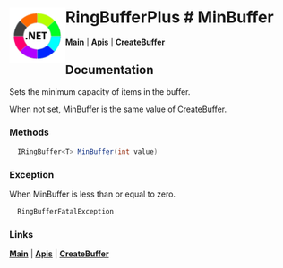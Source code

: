 # <img align="left" width="100" height="100" src="./images/icon.png"> RingBufferPlus # MinBuffer

[**Main**](index.md#help) | 
[**Apis**](index.md#apis) |
[**CreateBuffer**](createbuffer.md)

## Documentation
Sets the minimum capacity of items in the buffer.

When not set, MinBuffer is the same value of [CreateBuffer](createbuffer.md).

### Methods

```csharp
  IRingBuffer<T> MinBuffer(int value)
``` 

### Exception

When MinBuffer is less than or equal to zero.

```csharp
  RingBufferFatalException
``` 

### Links
[**Main**](index.md#help) | 
[**Apis**](index.md#apis) |
[**CreateBuffer**](createbuffer.md)

